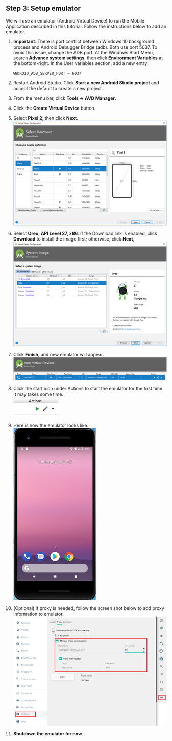 ## Step 3:  Setup emulator

We will use an emulator (Android Virtual Device) to run the Mobile Application described in this tutorial.  Follow the instructions below to add an emulator.  

1.	**Important**:  There is port conflict between Windows 10 background process and Android Debugger Bridge (adb).  Both use port 5037.  To avoid this issue, change the ADB port.  At the Windows Start Menu, search **Advance system settings**, then click **Environment Variables** at the bottom-right.  In the User variables section, add a new entry:  

```
   ANDROID_ADB_SERVER_PORT = 6037
```

2.	Restart Android Studio.  Click **Start a new Android Studio project** and accept the default to create a new project.  

3.	From the menu bar, click **Tools -> AVD Manager**.  
  
4.	Click the **Create Virtual Device** button.  

5.	Select **Pixel 2**, then click **Next**.  
![s7a](./imgs/s7a.png)  

6.	Select **Oreo, API Level 27, x86**.  If the Download link is enabled, click **Download** to install the image first; otherwise, click **Next**,  
![s7b](./imgs/s7b.png)  

7.	Click **Finish**, and new emulator will appear.  
![s7c](./imgs/s7c.png)  

8.	Click the start icon under Actions to start the emulator for the first time.  It may takes some time.  
![s7d](./imgs/s7d.png)  

9.	Here is how the emulator looks like.    
![s7e](./imgs/s7e.png)  

10. (Optional) If proxy is needed, follow the screen shot below to add proxy information to emulator.
![s7f](./imgs/s7f.png)

11. **Shutdown the emulator for now**.

  
